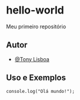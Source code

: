 # hello-world
Meu primeiro repositório 


## Autor

- [@Tony Lisboa](https://github.com/TonyLisboa)


## Uso e Exemplos

```
console.log("Olá mundo!");

```